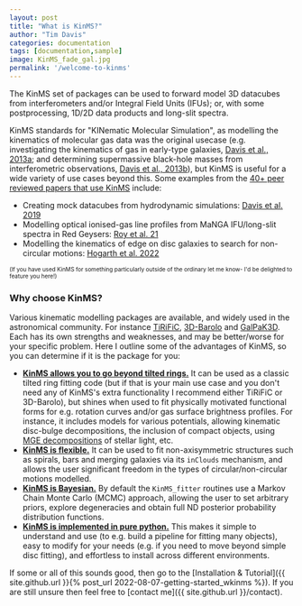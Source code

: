 ```yaml
---
layout: post
title: "What is KinMS?"
author: "Tim Davis"
categories: documentation
tags: [documentation,sample]
image: KinMS_fade_gal.jpg
permalink: '/welcome-to-kinms'
---
```



The KinMS set of packages can be used to forward model 3D datacubes from interferometers and/or Integral Field Units (IFUs); or, with some postprocessing, 1D/2D data products and long-slit spectra. 

KinMS standards for "KINematic Molecular Simulation", as modelling the kinematics of molecular gas data was the original usecase (e.g. investigating the kinematics of gas in early-type galaxies, [Davis et al., 2013a](https://academic.oup.com/mnras/article/429/1/534/1022845); and determining supermassive black-hole masses from interferometric observations, [Davis et al., 2013b](https://ui.adsabs.harvard.edu/abs/2013Natur.494..328D/abstract)), but KinMS is useful for a wide variety of use cases beyond this. Some examples from the [40+ peer reviewed papers that use KinMS](https://ui.adsabs.harvard.edu/search/filter_property_fq_property=AND&filter_property_fq_property=property%3A%22refereed%22&fq=%7B!type%3Daqp%20v%3D%24fq_property%7D&fq_property=(property%3A%22refereed%22)&q=%20full%3A%22KinMS%22&sort=date%20desc%2C%20bibcode%20desc&p_=0) include:

* Creating mock datacubes from hydrodynamic simulations: [Davis et al. 2019](https://ui.adsabs.harvard.edu/abs/2019MNRAS.484.2447D/abstract)
* Modelling optical ionised-gas line profiles from MaNGA IFU/long-slit spectra in Red Geysers: [Roy et al. 21](https://ui.adsabs.harvard.edu/abs/2021ApJ...913...33R/abstract)
* Modelling the kinematics of edge on disc galaxies to search for non-circular motions: [Hogarth et al. 2022](https://arxiv.org/abs/2204.02925)

<font size=1>(If you have used KinMS for something particularly outside of the ordinary let me know- I'd be delighted to feature you here!)</font>

### Why choose KinMS?

Various kinematic modelling packages are available, and widely used in the astronomical community. For instance [TiRiFiC](https://gigjozsa.github.io/tirific/), [3D-Barolo](https://editeodoro.github.io/Bbarolo/) and [GalPaK3D](http://galpak3d.univ-lyon1.fr/). Each has its own strengths and weaknesses, and may be better/worse for your specific problem. Here I outline some of the advantages of KinMS, so you can determine if it is the package for you:

* <b><u>KinMS allows you to go beyond tilted rings.</u></b> It can be used as a classic tilted ring fitting code (but if that is your main use case and you don't need any of KinMS's extra functionality I recommend either TiRiFiC or 3D-Barolo), but shines when used to fit physically motivated functional forms for e.g. rotation curves and/or gas surface brightness profiles. For instance, it includes models for various potentials, allowing kinematic disc-bulge decompositions, the inclusion of compact objects, using [MGE decompositions](https://www-astro.physics.ox.ac.uk/~cappellari/software/#mge) of stellar light, etc.
* <b><u>KinMS is flexible.</u></b> It can be used to fit non-axisymmetric structures such as spirals, bars and merging galaxies via its `inClouds` mechanism, and allows the user significant freedom in the types of circular/non-circular motions modelled. 
* <b><u>KinMS is Bayesian.</u></b> By default the `KinMS_fitter` routines use a Markov Chain Monte Carlo (MCMC) approach, allowing the user to set arbitrary priors, explore degeneracies and obtain full ND posterior probability distribution functions. 
* <b><u>KinMS is implemented in pure python.</u></b> This makes it simple to understand and use (to e.g. build a pipeline for fitting many objects), easy to modify for your needs (e.g. if you need to move beyond simple disc fitting), and effortless to install across different environments.  

If some or all of this sounds good, then go to the [Installation & Tutorial]({{ site.github.url }}{% post_url 2022-08-07-getting-started_wkinms %}). If you are still unsure then feel free to [contact me]({{ site.github.url }}/contact). 